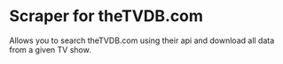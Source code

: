 # Scraper for theTVDB.com
Allows you to search theTVDB.com using their api and download all data from a given TV show.
